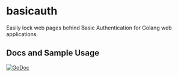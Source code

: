 # basicauth

Easily lock web pages behind Basic Authentication for Golang web applications.

## Docs and Sample Usage

[![GoDoc](https://godoc.org/github.com/briangershon/basicauth?status.svg)](https://godoc.org/github.com/briangershon/basicauth)

